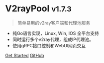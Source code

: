 <!-- ![logo](_media/icon.svg) -->

# V2rayPool <small>v1.7.3</small>

> 简单易用的v2ray客户端和代理池服务

- 纯Go语言实现，Linux, Win, IOS 全平台支持
- 同时运行多个v2ray代理，组成IP代理池。
- 使用gRPC接口控制和WebUI网页交互

[Get Started](#简介)
[GitHub](https://github.com/iotames/v2raypool/)
